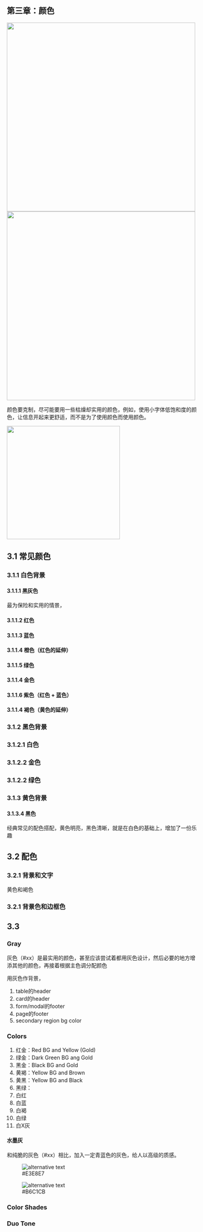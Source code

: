 ## 第三章：颜色


<img height='500px' src='../imgs/bg-text-1.png'>

<img height='500px' src='../imgs/bg-text-2.png'>

颜色要克制，尽可能要用一些枯燥却实用的颜色，例如，使用小字体低饱和度的颜色，让信息开起来更舒适，而不是为了使用颜色而使用颜色。

<img height='300px' src='../imgs/text-blue-red.png'>

## 3.1 常见颜色

### 3.1.1 白色背景

#### 3.1.1.1 黑灰色

最为保险和实用的情景，

#### 3.1.1.2 红色

#### 3.1.1.3 蓝色

#### 3.1.1.4 橙色（红色的延伸）

#### 3.1.1.5 绿色

#### 3.1.1.4 金色

#### 3.1.1.6 紫色（红色 + 蓝色）

#### 3.1.1.4 褐色（黄色的延伸）

### 3.1.2 黑色背景

### 3.1.2.1 白色

### 3.1.2.2 金色

### 3.1.2.2 绿色

### 3.1.3 黄色背景

#### 3.1.3.4 黑色

经典常见的配色搭配，黄色明亮，黑色清晰，就是在白色的基础上，增加了一份乐趣

## 3.2 配色

### 3.2.1 背景和文字

黄色和褐色

### 3.2.1 背景色和边框色

## 3.3 

### Gray

灰色（#xx）是最实用的颜色，甚至应该尝试着都用灰色设计，然后必要的地方增添其他的颜色，再接着根据主色调分配颜色

用灰色作背景，

1. table的header
1. card的header
1. form/modal的footer
1. page的footer
1. secondary region bg color

### Colors

1. 红金：Red BG and Yellow (Gold)
1. 绿金：Dark Green BG ang Gold
1. 黑金：Black BG and Gold
1. 黄褐：Yellow BG and Brown
1. 黄黑：Yellow BG and Black
1. 黑绿：
1. 白红
1. 白蓝
1. 白褐
1. 白绿
1. 白X灰

#### 水墨灰

和纯脆的灰色（#xx）相比，加入一定青蓝色的灰色，给人以高级的质感。

<figure>
  <img src='../imgs/watercolor-1.png' alt='alternative text'>
  <figcaption>#E3E8E7</figcaption>
</figure>

<figure>
  <img src='../imgs/bear-app.png' alt='alternative text'>
  <figcaption>#B6C1CB</figcaption>
</figure>

### Color Shades

### Duo Tone

